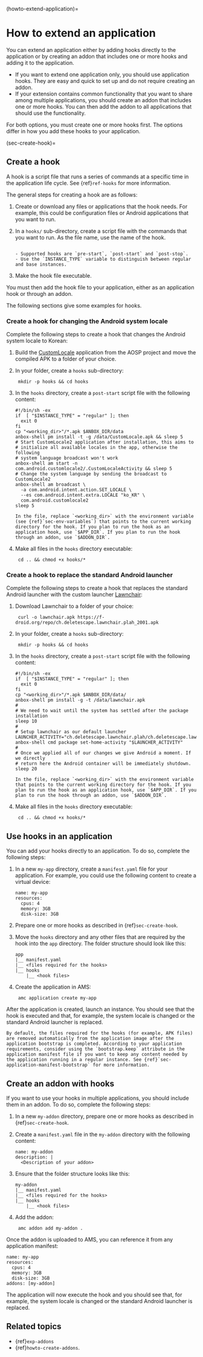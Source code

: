 (howto-extend-application)=
# How to extend an application

You can extend an application either by adding hooks directly to the application or by creating an addon that includes one or more hooks and adding it to the application.

* If you want to extend one application only, you should use application hooks. They are easy and quick to set up and do not require creating an addon.
* If your extension contains common functionality that you want to share among multiple applications, you should create an addon that includes one or more hooks. You can then add the addon to all applications that should use the functionality.

For both options, you must create one or more hooks first. The options differ in how you add these hooks to your application.

(sec-create-hook)=
## Create a hook

A hook is a script file that runs a series of commands at a specific time in the application life cycle. See {ref}`ref-hooks` for more information.

The general steps for creating a hook are as follows:

1. Create or download any files or applications that the hook needs. For example, this could be configuration files or Android applications that you want to run.
1. In a `hooks/` sub-directory, create a script file with the commands that you want to run. As the file name, use the name of the hook.

   ```{tip}

   - Supported hooks are `pre-start`, `post-start` and `post-stop`.
   - Use the `INSTANCE_TYPE` variable to distinguish between regular and base instances.
   ```
1. Make the hook file executable.

You must then add the hook file to your application, either as an application hook or through an addon.

The following sections give some examples for hooks.

### Create a hook for changing the Android system locale

Complete the following steps to create a hook that changes the Android system locale to Korean:
<!-- wokeignore:rule=master -->
1. Build the [CustomLocale](https://android.googlesource.com/platform/development/+/master/apps/CustomLocale) application from the AOSP project and move the compiled APK to a folder of your choice.
1. In your folder, create a `hooks` sub-directory:

        mkdir -p hooks && cd hooks
1. In the `hooks` directory, create a `post-start` script file with the following content:

   ```
   #!/bin/sh -ex
   if  [ "$INSTANCE_TYPE" = "regular" ]; then
     exit 0
   fi
   cp "<working_dir>"/*.apk $ANBOX_DIR/data
   anbox-shell pm install -t -g /data/CustomLocale.apk && sleep 5
   # Start CustomLocale2 application after installation, this aims to
   # initialize all available locales in the app, otherwise the following
   # system language broadcast won't work
   anbox-shell am start -n com.android.customlocale2/.CustomLocaleActivity && sleep 5
   # Change the system language by sending the broadcast to CustomLocale2
   anbox-shell am broadcast \
     -a com.android.intent.action.SET_LOCALE \
     --es com.android.intent.extra.LOCALE "ko_KR" \
     com.android.customlocale2
   sleep 5
   ```

   ```{important}
   In the file, replace `<working_dir>` with the environment variable (see {ref}`sec-env-variables`) that points to the current working directory for the hook. If you plan to run the hook as an application hook, use `$APP_DIR`. If you plan to run the hook through an addon, use `$ADDON_DIR`.
   ```
1. Make all files in the `hooks` directory executable:

        cd .. && chmod +x hooks/*

### Create a hook to replace the standard Android launcher

Complete the following steps to create a hook that replaces the standard Android launcher with the custom launcher [Lawnchair](https://lawnchair.app/):

1. Download Lawnchair to a folder of your choice:

        curl -o lawnchair.apk https://f-droid.org/repo/ch.deletescape.lawnchair.plah_2001.apk

1. In your folder, create a `hooks` sub-directory:

        mkdir -p hooks && cd hooks

1. In the `hooks` directory, create a `post-start` script file with the following content:

   ```
   #!/bin/sh -ex
   if  [ "$INSTANCE_TYPE" = "regular" ]; then
     exit 0
   fi
   cp "<working_dir>"/*.apk $ANBOX_DIR/data/
   anbox-shell pm install -g -t /data/lawnchair.apk
   #
   # We need to wait until the system has settled after the package installation
   sleep 10
   #
   # Setup lawnchair as our default launcher
   LAUNCHER_ACTIVITY="ch.deletescape.lawnchair.plah/ch.deletescape.lawnchair.Launcher"
   anbox-shell cmd package set-home-activity "$LAUNCHER_ACTIVITY"
   #
   # Once we applied all of our changes we give Android a moment. If we directly
   # return here the Android container will be immediately shutdown.
   sleep 20
   ```

   ```{important}
   In the file, replace `<working_dir>` with the environment variable that points to the current working directory for the hook. If you plan to run the hook as an application hook, use `$APP_DIR`. If you plan to run the hook through an addon, use `$ADDON_DIR`.
   ```
1. Make all files in the `hooks` directory executable:

        cd .. && chmod +x hooks/*

## Use hooks in an application

You can add your hooks directly to an application. To do so, complete the following steps:

1. In a new `my-app` directory, create a `manifest.yaml` file for your application. For example, you could use the following content to create a virtual device:

   ```
   name: my-app
   resources:
     cpus: 4
     memory: 3GB
     disk-size: 3GB
   ```

1. Prepare one or more hooks as described in {ref}`sec-create-hook`.

1. Move the `hooks` directory and any other files that are required by the hook into the `app` directory. The folder structure should look like this:

   ```
   app
   |__ manifest.yaml
   |__ <files required for the hooks>
   |__ hooks
       |__ <hook files>
   ```

1. Create the application in AMS:

        amc application create my-app

After the application is created, launch an instance. You should see that the hook is executed and that, for example, the system locale is changed or the standard Android launcher is replaced.

```{important}
By default, the files required for the hooks (for example, APK files) are removed automatically from the application image after the application bootstrap is completed. According to your application requirements, consider using the `bootstrap.keep` attribute in the application manifest file if you want to keep any content needed by the application running in a regular instance. See {ref}`sec-application-manifest-bootstrap` for more information.
```

## Create an addon with hooks

If you want to use your hooks in multiple applications, you should include them in an addon. To do so, complete the following steps:

1. In a new `my-addon` directory, prepare one or more hooks as described in {ref}`sec-create-hook`.
1. Create a `manifest.yaml` file in the `my-addon` directory with the following content:

   ```
   name: my-addon
   description: |
     <Description of your addon>
   ```
1. Ensure that the folder structure looks like this:

   ```
   my-addon
   |__ manifest.yaml
   |__ <files required for the hooks>
   |__ hooks
       |__ <hook files>
   ```
1. Add the addon:

        amc addon add my-addon .

Once the addon is uploaded to AMS, you can reference it from any application manifest:

```
name: my-app
resources:
  cpus: 4
  memory: 3GB
  disk-size: 3GB
addons: [my-addon]
```

The application will now execute the hook and you should see that, for example, the system locale is changed or the standard Android launcher is replaced.

## Related topics
* {ref}`exp-addons`
* {ref}`howto-create-addons`.
